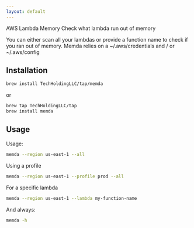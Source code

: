 ```yaml
---
layout: default
---
```


AWS Lambda Memory
Check what lambda run out of memory

You can either scan all your lambdas or provide a function name to check if you ran out of memory.
Memda relies on a ~/.aws/credentials and / or ~/.aws/config

## Installation

```sh
brew install TechHoldingLLC/tap/memda
```
or 
```sh
brew tap TechHoldingLLC/tap
brew install memda
```

## Usage

Usage:
```sh
memda --region us-east-1 --all
```

Using a profile
```sh
memda --region us-east-1 --profile prod --all
```

For a specific lambda
```sh
memda --region us-east-1 --lambda my-function-name
```

And always:
```sh
memda -h
```

